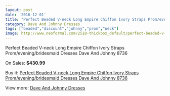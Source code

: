```yaml
---
layout: post
date: '2016-12-01'
title: "Perfect Beaded V-neck Long Empire Chiffon Ivory Straps Prom/evening/bridesmaid Dresses Dave And Johnny 8736"
category: Dave And Johnny Dresses
tags: ["beaded","discount","johnny","prom","neck"]
image: http://www.neoformal.com/2510-thickbox_default/perfect-beaded-v-neck-long-empire-chiffon-ivory-straps-prom-evening-bridesmaid-dresses-dave-and-johnny-8736.jpg
---
```

Perfect Beaded V-neck Long Empire Chiffon Ivory Straps Prom/evening/bridesmaid Dresses Dave And Johnny 8736

On Sales: **$430.99**
<a href="https://www.neoformal.com/en/dave-and-johnny-dresses/950-perfect-beaded-v-neck-long-empire-chiffon-ivory-straps-prom-evening-bridesmaid-dresses-dave-and-johnny-8736.html"><amp-img layout="responsive" width="600" height="600" src="//www.neoformal.com/2510-thickbox_default/perfect-beaded-v-neck-long-empire-chiffon-ivory-straps-prom-evening-bridesmaid-dresses-dave-and-johnny-8736.jpg" alt="Perfect Beaded V-neck Long Empire Chiffon Ivory Straps Prom/evening/bridesmaid Dresses Dave And Johnny 8736 0" /></a>
<a href="https://www.neoformal.com/en/dave-and-johnny-dresses/950-perfect-beaded-v-neck-long-empire-chiffon-ivory-straps-prom-evening-bridesmaid-dresses-dave-and-johnny-8736.html"><amp-img layout="responsive" width="600" height="600" src="//www.neoformal.com/2511-thickbox_default/perfect-beaded-v-neck-long-empire-chiffon-ivory-straps-prom-evening-bridesmaid-dresses-dave-and-johnny-8736.jpg" alt="Perfect Beaded V-neck Long Empire Chiffon Ivory Straps Prom/evening/bridesmaid Dresses Dave And Johnny 8736 1" /></a>

Buy it: [Perfect Beaded V-neck Long Empire Chiffon Ivory Straps Prom/evening/bridesmaid Dresses Dave And Johnny 8736](https://www.neoformal.com/en/dave-and-johnny-dresses/950-perfect-beaded-v-neck-long-empire-chiffon-ivory-straps-prom-evening-bridesmaid-dresses-dave-and-johnny-8736.html "Perfect Beaded V-neck Long Empire Chiffon Ivory Straps Prom/evening/bridesmaid Dresses Dave And Johnny 8736")

View more: [Dave And Johnny Dresses](https://www.neoformal.com/en/9-dave-and-johnny-dresses "Dave And Johnny Dresses")